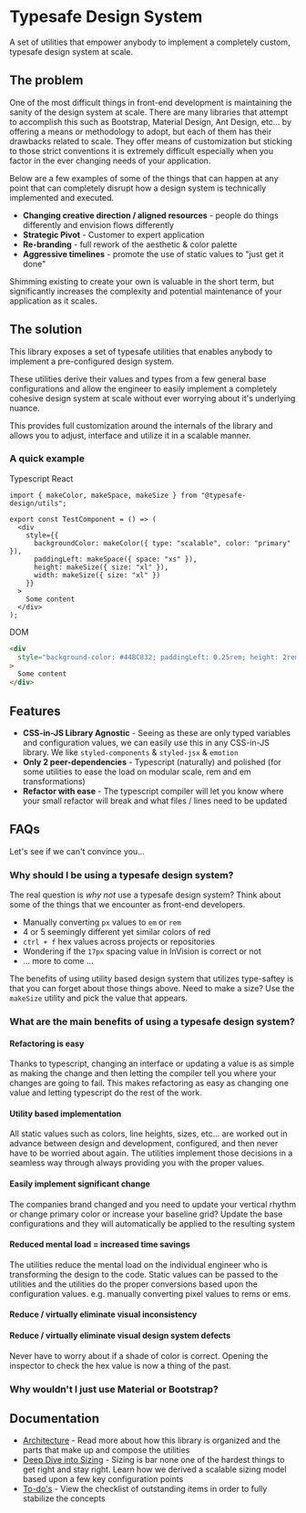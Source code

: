 # Typesafe Design System

A set of utilities that empower anybody to implement a completely custom, typesafe design system at scale.

## The problem

One of the most difficult things in front-end development is maintaining the sanity of the design system at scale. There are many libraries that attempt to accomplish this such as Bootstrap, Material Design, Ant Design, etc... by offering a means or methodology to adopt, but each of them has their drawbacks related to scale. They offer means of customization but sticking to those strict conventions it is extremely difficult especially when you factor in the ever changing needs of your application.

Below are a few examples of some of the things that can happen at any point that can completely disrupt how a design system is technically implemented and executed.

- **Changing creative direction / aligned resources** - people do things differently and envision flows differently
- **Strategic Pivot** - Customer to expert application
- **Re-branding** - full rework of the aesthetic & color palette
- **Aggressive timelines** - promote the use of static values to "just get it done"

Shimming existing to create your own is valuable in the short term, but significantly increases the complexity and potential maintenance of your application as it scales.

## The solution

This library exposes a set of typesafe utilities that enables anybody to implement a pre-configured design system.

These utilities derive their values and types from a few general base configurations and allow the engineer to easily implement a completely cohesive design system at scale without ever worrying about it's underlying nuance.

This provides full customization around the internals of the library and allows you to adjust, interface and utilize it in a scalable manner.

### A quick example

Typescript React

```tsx
import { makeColor, makeSpace, makeSize } from "@typesafe-design/utils";

export const TestComponent = () => (
  <div
    style={{
      backgroundColor: makeColor({ type: "scalable", color: "primary" }),
      paddingLeft: makeSpace({ space: "xs" }),
      height: makeSize({ size: "xl" }),
      width: makeSize({ size: "xl" })
    }}
  >
    Some content
  </div>
);
```

DOM

```html
<div
  style="background-color: #44BC832; paddingLeft: 0.25rem; height: 2rem; width: 2rem;"
>
  Some content
</div>
```

## Features

- **CSS-in-JS Library Agnostic** - Seeing as these are only typed variables and configuration values, we can easily use this in any CSS-in-JS library. We like `styled-components` & `styled-jsx` & `emotion`
- **Only 2 peer-dependencies** - Typescript (naturally) and polished (for some utilities to ease the load on modular scale, rem and em transformations)
- **Refactor with ease** - The typescript compiler will let you know where your small refactor will break and what files / lines need to be updated

## FAQs

Let's see if we can't convince you...

### Why should I be using a typesafe design system?

The real question is _why not_ use a typesafe design system? Think about some of the things that we encounter as front-end developers.

- Manually converting `px` values to `em` or `rem`
- 4 or 5 seemingly different yet similar colors of red
- `ctrl + f` hex values across projects or repositories
- Wondering if the `17px` spacing value in InVision is correct or not
- ... more to come ...

The benefits of using utility based design system that utilizes type-saftey is that you can forget about those things above. Need to make a size? Use the `makeSize` utility and pick the value that appears.

### What are the main benefits of using a typesafe design system?

#### Refactoring is easy

Thanks to typescript, changing an interface or updating a value is as simple as making the change and then letting the compiler tell you where your changes are going to fail. This makes refactoring as easy as changing one value and letting typescript do the rest of the work.

#### Utility based implementation

All static values such as colors, line heights, sizes, etc... are worked out in advance between design and development, configured, and then never have to be worried about again. The utilities implement those decisions in a seamless way through always providing you with the proper values.

#### Easily implement significant change

The companies brand changed and you need to update your vertical rhythm or change primary color or increase your baseline grid? Update the base configurations and they will automatically be applied to the resulting system

#### Reduced mental load = increased time savings

The utilities reduce the mental load on the individual engineer who is transforming the design to the code. Static values can be passed to the utilities and the utilities do the proper conversions based upon the configuration values. e.g. manually converting pixel values to rems or ems.

#### Reduce / virtually eliminate visual inconsistency

#### Reduce / virtually eliminate visual design system defects

Never have to worry about if a shade of color is correct. Opening the inspector to check the hex value is now a thing of the past.

### Why wouldn't I just use Material or Bootstrap?

## Documentation

- [Architecture](./docs/architecture.md) - Read more about how this library is organized and the parts that make up and compose the utilities
- [Deep Dive into Sizing](./docs/deep-dive.md) - Sizing is bar none one of the hardest things to get right and stay right. Learn how we derived a scalable sizing model based upon a few key configuration points
- [To-do's](./docs/todo.md) - View the checklist of outstanding items in order to fully stabilize the concepts
